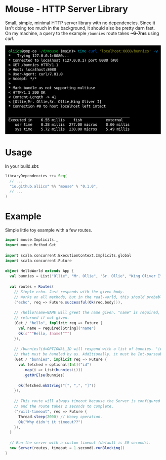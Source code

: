 # Mouse - HTTP Server Library

Small, simple, minimal HTTP server library with no dependencies.
Since it isn't doing too much in the background, it should also be pretty darn fast.
On my machine, a query to the example `/bunnies` route takes **~6-7ms** using *curl*.

![Screenshot of fish showing how long it took curl to respond](images/fish-screenshot.png)

# Usage

In your build.sbt:
```scala
libraryDependencies ++= Seq(
  // ...
  "io.github.aliics" %% "mouse" % "0.1.0",
  // ...
)
```

# Example

Simple little toy example with a few routes.
```scala
import mouse.Implicits._
import mouse.Method.Get

import scala.concurrent.ExecutionContext.Implicits.global
import scala.concurrent.Future

object HelloWorld extends App {
  val bunnies = List("Ollie", "Mr. Ollie", "Sr. Ollie", "King Oliver I")

  val routes = Routes(
    // Simple echo. Just responds with the given body.
    // Works on all methods, but in the real-world, this should probably just be a POST/PUT.
    ("echo", req => Future.successful(Ok(req.body))),

    // /hello?name=NAME will greet the name given. "name" is required, so a 400 will be
    // returned if not given.
    (Get / "hello", implicit req => Future {
      val name = required[String]("name")
      Ok(s"""Hello, $name!""")
    }),

    // /bunnies?id=OPTIONAL_ID will respond with a list of bunnies. "id" is optional, so
    // that must be handled by us. Additionally, it must be Int-parseable.
    (Get / "bunnies", implicit req => Future {
      val fetched = optional[Int]("id")
        .map(i => List(bunnies(i)))
        .getOrElse(bunnies)

      Ok(fetched.mkString("[", ",", "]"))
    }),

    // This route will always timeout because the Server is configured to a 1 second timeout
    // and the route takes 2 seconds to complete.
    ("/will-timeout", req => Future {
      Thread.sleep(2000) // Heavy operation.
      Ok("Why didn't it timeout??")
    }),
  )

  // Run the server with a custom timeout (default is 30 seconds).
  new Server(routes, timeout = 1.second).runBlocking()
}
```
